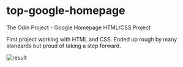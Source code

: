 # top-google-homepage
The Odin Project - Google Homepage HTML/CSS Project

First project working with HTML and CSS. Ended up rough by many standards but proud of taking a step forward.

![result](https://i.imgur.com/yV3k7Tn.png)
